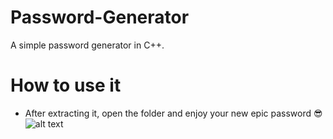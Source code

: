 # Password-Generator
A simple password generator in C++.

# How to use it
- After extracting it, open the folder and enjoy your new epic password 
😎
![alt text](https://prnt.sc/URiaNWHi3FLQ)
